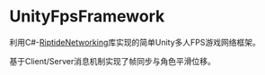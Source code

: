 # UnityFpsFramework
利用C#-[RiptideNetworking](https://github.com/tom-weiland/RiptideNetworking)库实现的简单Unity多人FPS游戏网络框架。  
  
基于Client/Server消息机制实现了帧同步与角色平滑位移。
